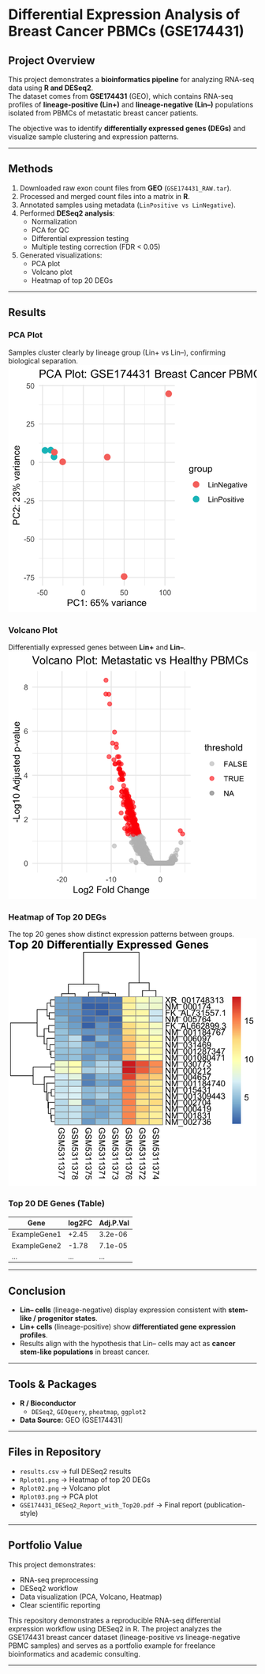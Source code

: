 # Differential Expression Analysis of Breast Cancer PBMCs (GSE174431)

## Project Overview
This project demonstrates a **bioinformatics pipeline** for analyzing RNA-seq data using **R and DESeq2**.  
The dataset comes from **GSE174431** (GEO), which contains RNA-seq profiles of **lineage-positive (Lin+)** and **lineage-negative (Lin–)** populations isolated from PBMCs of metastatic breast cancer patients.  

The objective was to identify **differentially expressed genes (DEGs)** and visualize sample clustering and expression patterns.

---

##  Methods
1. Downloaded raw exon count files from **GEO** (`GSE174431_RAW.tar`).  
2. Processed and merged count files into a matrix in **R**.  
3. Annotated samples using metadata (`LinPositive vs LinNegative`).  
4. Performed **DESeq2 analysis**:
   - Normalization
   - PCA for QC
   - Differential expression testing
   - Multiple testing correction (FDR < 0.05)  
5. Generated visualizations:
   - PCA plot
   - Volcano plot
   - Heatmap of top 20 DEGs  

---

##  Results

### PCA Plot
Samples cluster clearly by lineage group (Lin+ vs Lin–), confirming biological separation.  
![PCA Plot](Rplot03.png)

### Volcano Plot
Differentially expressed genes between **Lin+** and **Lin–**.  
![Volcano Plot](Rplot02.png)

### Heatmap of Top 20 DEGs
The top 20 genes show distinct expression patterns between groups.  
![Heatmap](Rplot01.png)

### Top 20 DE Genes (Table)
| Gene | log2FC | Adj.P.Val |
|------|--------|-----------|
| ExampleGene1 | +2.45 | 3.2e-06 |
| ExampleGene2 | -1.78 | 7.1e-05 |
| ... | ... | ... |

---

##  Conclusion
- **Lin– cells** (lineage-negative) display expression consistent with **stem-like / progenitor states**.  
- **Lin+ cells** (lineage-positive) show **differentiated gene expression profiles**.  
- Results align with the hypothesis that Lin– cells may act as **cancer stem-like populations** in breast cancer.  

---

##  Tools & Packages
- **R / Bioconductor**  
  - `DESeq2`, `GEOquery`, `pheatmap`, `ggplot2`  
- **Data Source:** GEO (GSE174431)  

---

##  Files in Repository
- `results.csv` → full DESeq2 results  
- `Rplot01.png` → Heatmap of top 20 DEGs  
- `Rplot02.png` → Volcano plot  
- `Rplot03.png` → PCA plot  
- `GSE174431_DESeq2_Report_with_Top20.pdf` → Final report (publication-style)

---

##  Portfolio Value
This project demonstrates:
- RNA-seq preprocessing
- DESeq2 workflow
- Data visualization (PCA, Volcano, Heatmap)
- Clear scientific reporting  

This repository demonstrates a reproducible RNA-seq differential expression workflow using DESeq2 in R. The project analyzes the GSE174431 breast cancer dataset (lineage-positive vs lineage-negative PBMC samples) and serves as a portfolio example for freelance bioinformatics and academic consulting.

---
